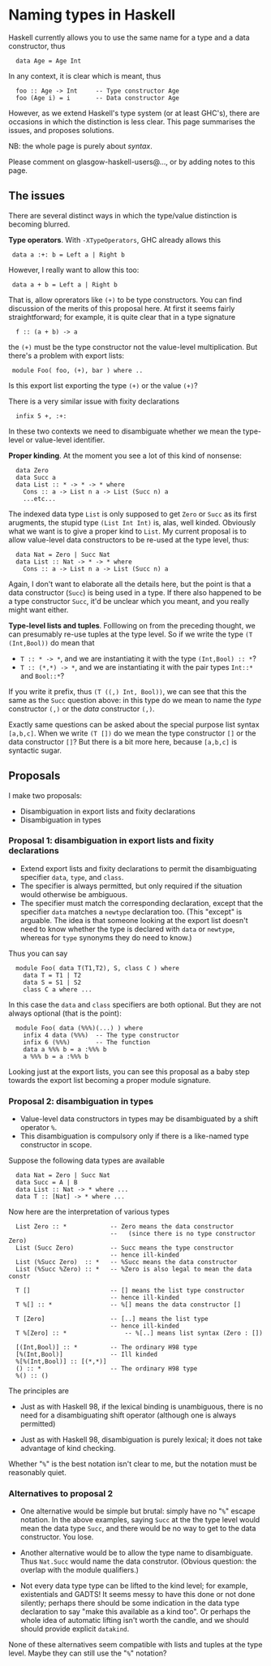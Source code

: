 # Naming types in Haskell



Haskell currently allows you to use the same name for
a type and a data constructor, thus


```wiki
  data Age = Age Int
```


In any context, it is clear which is meant, thus


```wiki
  foo :: Age -> Int     -- Type constructor Age
  foo (Age i) = i       -- Data constructor Age
```


However, as we extend Haskell's type system (or at least
GHC's), there are occasions in which the distinction is
less clear.  This page summarises the issues, and proposes
solutions. 



NB: the whole page is purely about *syntax*.



Please comment on glasgow-haskell-users@…, or
by adding notes to this page.


## The issues



There are several distinct ways in which the type/value
distinction is becoming blurred.



**Type operators**.  With `-XTypeOperators`, GHC already allows this


```wiki
 data a :+: b = Left a | Right b
```


However, I really want to allow this too:


```wiki
 data a + b = Left a | Right b
```


That is, allow oprerators like `(+)` to be type constructors. 
You can find discussion of the merits of this proposal here.
At first it seems fairly straightforward; for example, it is
quite clear that in a type signature 


```wiki
  f :: (a + b) -> a
```


the `(+)` must be the type constructor not the value-level
multiplication.  But there's a problem with export lists:


```wiki
 module Foo( foo, (+), bar ) where ..
```


Is this export list exporting the type `(+)` or the value `(+)`?



There is a very similar issue with fixity declarations


```wiki
  infix 5 +, :+:
```


In these two contexts we need to disambiguate whether we mean
the type-level or value-level identifier. 



**Proper kinding**.  At the moment you see a lot of this
kind of nonsense:


```wiki
  data Zero
  data Succ a
  data List :: * -> * -> * where
    Cons :: a -> List n a -> List (Succ n) a
    ...etc...
```


The indexed data type `List` is only supposed to get
`Zero` or `Succ` as its first arugments, 
the stupid type `(List Int Int)` is, alas,
well kinded.  Obviously what we want is to give a proper
kind to `List`.  My current proposal is to allow value-level
data constructors to be re-used at the type level, thus:


```wiki
  data Nat = Zero | Succ Nat
  data List :: Nat -> * -> * where
    Cons :: a -> List n a -> List (Succ n) a
```


Again, I don't want to elaborate all the details here, but
the point is that a data constructor (`Succ`) is being used
in a type.  If there also happened to be a type constructor
`Succ`, it'd be unclear which you meant, and you really might
want either.



**Type-level lists and tuples**.  Folllowing on from the 
preceding thought, we can presumably re-use tuples at the
type level.  So if we write the type `(T (Int,Bool))` do 
mean that


- `T :: * -> *`, and we are instantiating it with the type `(Int,Bool) :: *`?
- `T :: (*,*) -> *`, and we are instantiating it with the pair types `Int::*` and `Bool::*`?


If you write it prefix, thus `(T ((,) Int, Bool))`, we can
see that this the same as the `Succ` question above: 
in this type do we mean to name the *type* constructor `(,)`
or the *data* constructor `(,)`.



Exactly same questions can be asked about the special purpose
list syntax `[a,b,c]`.  When we write `(T [])` do we mean
the type constructor `[]` or the data constructor `[]`?
But there is a bit more here, because `[a,b,c]` is
syntactic sugar. 


## Proposals



I make two proposals:


- Disambiguation in export lists and fixity declarations
- Disambiguation in types

### Proposal 1: disambiguation in export lists and fixity declarations


- Extend export lists and fixity declarations to permit the
  disambiguating specifier `data`, `type`, and `class`.
- The specifier is always permitted, but only required if the
  situation would otherwise be ambiguous.
- The specifier must match the corresponding declaration, except that
  the specifier `data` matches a `newtype` declaration too.  (This
  "except" is arguable. The idea is that someone looking at the
  export list doesn't need to know whether the type is declared with
  `data` or `newtype`, whereas for `type` synonyms they do need to
  know.)


Thus you can say


```wiki
  module Foo( data T(T1,T2), S, class C ) where
    data T = T1 | T2
    data S = S1 | S2
    class C a where ...
```


In this case the `data` and `class` specifiers are both optional.
But they are not always optional (that is the point):


```wiki
  module Foo( data (%%%)(...) ) where
    infix 4 data (%%%)  -- The type constructor
    infix 6 (%%%)       -- The function
    data a %%% b = a :%%% b
    a %%% b = a :%%% b
```


Looking just at the export lists, you can see this proposal as a 
baby step towards the export list becoming a proper module signature.


### Proposal 2: disambiguation in types


- Value-level data constructors in types may be disambiguated by a shift operator `%`.
- This disambiguation is compulsory only if there is a like-named type constructor in scope.


Suppose the following data types are available


```wiki
  data Nat = Zero | Succ Nat
  data Succ = A | B
  data List :: Nat -> * where ...
  data T :: [Nat] -> * where ...
```


Now here are the interpretation of various types


```wiki
  List Zero :: *            -- Zero means the data constructor
                            --   (since there is no type constructor Zero)
  List (Succ Zero)          -- Succ means the type constructor
                            -- hence ill-kinded
  List (%Succ Zero)  :: *   -- %Succ means the data constructor
  List (%Succ %Zero) :: *   -- %Zero is also legal to mean the data constr
  
  T []                      -- [] means the list type constructor
                            -- hence ill-kinded
  T %[] :: *                -- %[] means the data constructor []

  T [Zero]                  -- [..] means the list type
                            -- hence ill-kinded
  T %[Zero] :: *                -- %[..] means list syntax (Zero : [])

  [(Int,Bool)] :: *         -- The ordinary H98 type
  [%(Int,Bool)]             -- Ill kinded
  %[%(Int,Bool)] :: [(*,*)]
  () :: *                   -- The ordinary H98 type
  %() :: ()
```


The principles are


- Just as with Haskell 98, if the lexical binding is unambiguous, 
  there is no need for a disambiguating shift operator (although one
  is always permitted)

- Just as with Haskell 98, disambiguation is purely lexical; it does
  not take advantage of kind checking.


Whether "`%`" is the best notation isn't clear to me, but the
notation must be reasonably quiet.


### Alternatives to proposal 2


- One alternative would be simple but brutal: simply have 
  no "`%`" escape notation.  In the above examples, saying
  `Succ` at the the type level would mean the data type `Succ`,
  and there would be no way to get to the data constructor.
  You lose.

- Another alternative would be to allow the type name to
  disambiguate.  Thus `Nat.Succ` would name the data construtor.
  (Obvious question: the overlap with the module qualifiers.)

- Not every data type type can be lifted to the kind level; for
  example, existentials and GADTS!  It seems messy to have this done
  or not done silently; perhaps there should be some indication in
  the data type declaration to say "make this available as a kind
  too".  Or perhaps the whole idea of automatic lifting isn't worth
  the candle, and we should should provide explicit `datakind`.


None of these alternatives seem compatible with lists and 
tuples at the type level. Maybe they can still use the "`%`" notation?


